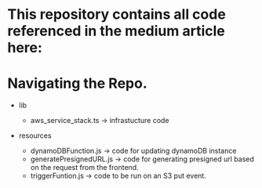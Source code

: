# This repository contains all code referenced in the medium article here:

# Navigating the Repo.
- lib
  - aws_service_stack.ts -> infrastucture code

- resources
  - dynamoDBFunction.js     -> code for updating dynamoDB instance
  - generatePresignedURL.js -> code for generating presigned url based on the request from the frontend.
  - triggerFuntion.js       -> code to be run on an S3 put event. 
 
